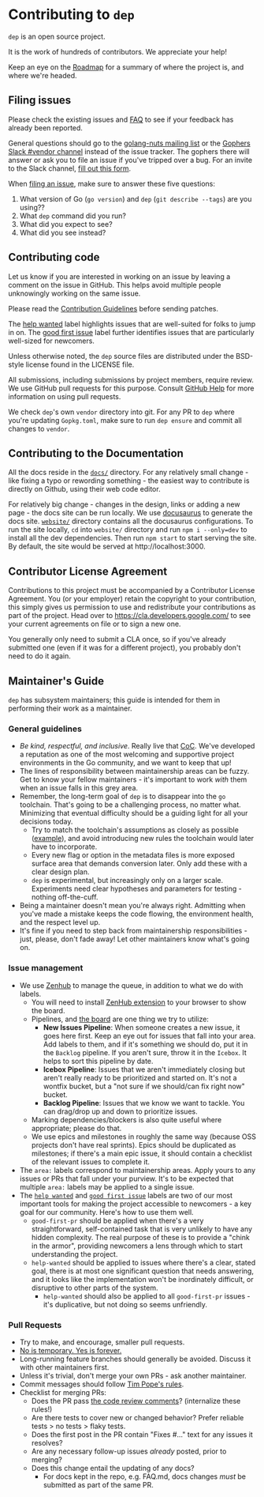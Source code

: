 # Contributing to `dep`

`dep` is an open source project.

It is the work of hundreds of contributors. We appreciate your help!

Keep an eye on the [Roadmap](https://github.com/golang/dep/wiki/Roadmap) for a summary of where the project is, and where we're headed.

## Filing issues

Please check the existing issues and [FAQ](docs/FAQ.md) to see if your feedback has already been reported.

General questions should go to the [golang-nuts mailing list](https://groups.google.com/group/golang-nuts) or the [Gophers Slack #vendor channel](https://gophers.slack.com/messages/C0M5YP9LN/) instead of the issue tracker.
The gophers there will answer or ask you to file an issue if you've tripped over a bug.
For an invite to the Slack channel, [fill out this form](https://invite.slack.golangbridge.org/).

When [filing an issue](https://github.com/golang/dep/issues/new), make sure to answer these five questions:

1. What version of Go (`go version`) and `dep` (`git describe --tags`) are you using??
3. What `dep` command did you run?
4. What did you expect to see?
5. What did you see instead?

## Contributing code

Let us know if you are interested in working on an issue by leaving a comment
on the issue in GitHub. This helps avoid multiple people unknowingly 
working on the same issue.

Please read the [Contribution Guidelines](https://golang.org/doc/contribute.html)
before sending patches.

The
[help wanted](https://github.com/golang/dep/issues?q=is%3Aissue+is%3Aopen+label%3A%22help%20wanted%22)
label highlights issues that are well-suited for folks to jump in on. The
[good first issue](https://github.com/golang/dep/issues?q=is%3Aissue+is%3Aopen+label%3A%22good%20first%20issue%22)
label further identifies issues that are particularly well-sized for newcomers.

Unless otherwise noted, the `dep` source files are distributed under
the BSD-style license found in the LICENSE file.

All submissions, including submissions by project members, require review. We
use GitHub pull requests for this purpose. Consult [GitHub Help] for more
information on using pull requests.

We check `dep`'s own `vendor` directory into git. For any PR to `dep` where you're
updating `Gopkg.toml`, make sure to run `dep ensure` and commit all changes to `vendor`.

[GitHub Help]: https://help.github.com/articles/about-pull-requests/

## Contributing to the Documentation

All the docs reside in the [`docs/`](docs/) directory. For any relatively small
change - like fixing a typo or rewording something - the easiest way to
contribute is directly on Github, using their web code editor.

For relatively big change - changes in the design, links or adding a new page -
the docs site can be run locally. We use [docusaurus](http://docusaurus.io/) to
generate the docs site. [`website/`](website/) directory contains all the
docusaurus configurations. To run the site locally, `cd` into `website/`
directory and run `npm i --only=dev` to install all the dev dependencies. Then
run `npm start` to start serving the site. By default, the site would be served
at http://localhost:3000.

## Contributor License Agreement

Contributions to this project must be accompanied by a Contributor License
Agreement. You (or your employer) retain the copyright to your contribution,
this simply gives us permission to use and redistribute your contributions as
part of the project. Head over to <https://cla.developers.google.com/> to see
your current agreements on file or to sign a new one.

You generally only need to submit a CLA once, so if you've already submitted one
(even if it was for a different project), you probably don't need to do it
again.

## Maintainer's Guide

`dep` has subsystem maintainers; this guide is intended for them in performing their work as a maintainer.

### General guidelines

* _Be kind, respectful, and inclusive_. Really live that [CoC](https://github.com/golang/dep/blob/master/CODE_OF_CONDUCT.md). We've developed a reputation as one of the most welcoming and supportive project environments in the Go community, and we want to keep that up!
* The lines of responsibility between maintainership areas can be fuzzy. Get to know your fellow maintainers - it's important to work _with_ them when an issue falls in this grey area.
* Remember, the long-term goal of `dep` is to disappear into the `go` toolchain. That's going to be a challenging process, no matter what. Minimizing that eventual difficulty should be a guiding light for all your decisions today.
  * Try to match the toolchain's assumptions as closely as possible ([example](https://github.com/golang/dep/issues/564#issuecomment-300994599)), and avoid introducing new rules the toolchain would later have to incorporate.
  * Every new flag or option in the metadata files is more exposed surface area that demands conversion later. Only add these with a clear design plan.
  * `dep` is experimental, but increasingly only on a larger scale. Experiments need clear hypotheses and parameters for testing - nothing off-the-cuff.
* Being a maintainer doesn't mean you're always right. Admitting when you've made a mistake keeps the code flowing, the environment health, and the respect level up.
* It's fine if you need to step back from maintainership responsibilities - just, please, don't fade away! Let other maintainers know what's going on.

### Issue management

* We use [Zenhub](https://www.zenhub.com) to manage the queue, in addition to what we do with labels.
  * You will need to install [ZenHub extension](https://www.zenhub.com/extension) to your browser to show the board.
  * Pipelines, and [the board](https://github.com/golang/dep#boards) are one thing we try to utilize:
    * **New Issues Pipeline**: When someone creates a new issue, it goes here first. Keep an eye out for issues that fall into your area. Add labels to them, and if it's something we should do, put it in the `Backlog` pipeline. If you aren't sure, throw it in the `Icebox`. It helps to sort this pipeline by date.
    * **Icebox Pipeline**: Issues that we aren't immediately closing but aren't really ready to be prioritized and started on. It's not a wontfix bucket, but a "not sure if we should/can fix right now" bucket.
    * **Backlog Pipeline**: Issues that we know we want to tackle. You can drag/drop up and down to prioritize issues.
  * Marking dependencies/blockers is also quite useful where appropriate; please do that.
  * We use epics and milestones in roughly the same way (because OSS projects don't have real sprints). Epics should be duplicated as milestones; if there's a main epic issue, it should contain a checklist of the relevant issues to complete it.
* The `area:` labels correspond to maintainership areas. Apply yours to any issues or PRs that fall under your purview. It's to be expected that multiple `area:` labels may be applied to a single issue.
* The [`help wanted`](https://github.com/golang/dep/issues?q=is%3Aissue+is%3Aopen+label%3A%22help+wanted%22) and [`good first issue`](https://github.com/golang/dep/labels/good%20first%20issue) labels are two of our most important tools for making the project accessible to newcomers - a key goal for our community. Here's how to use them well.
  * `good-first-pr` should be applied when there's a very straightforward, self-contained task that is very unlikely to have any hidden complexity. The real purpose of these is to provide a "chink in the armor", providing newcomers a lens through which to start understanding the project.
  * `help-wanted` should be applied to issues where there's a clear, stated goal, there is at most one significant question that needs answering, and it looks like the implementation won't be inordinately difficult, or disruptive to other parts of the system.
    * `help-wanted` should also be applied to all `good-first-pr` issues - it's duplicative, but not doing so seems unfriendly.


### Pull Requests

* Try to make, and encourage, smaller pull requests.
* [No is temporary. Yes is forever.](https://blog.jessfraz.com/post/the-art-of-closing/)
* Long-running feature branches should generally be avoided. Discuss it with other maintainers first.
* Unless it's trivial, don't merge your own PRs - ask another maintainer.
* Commit messages should follow [Tim Pope's rules](http://tbaggery.com/2008/04/19/a-note-about-git-commit-messages.html).
* Checklist for merging PRs:
  * Does the PR pass [the code review comments](https://github.com/golang/go/wiki/CodeReviewComments)? (internalize these rules!)
  * Are there tests to cover new or changed behavior? Prefer reliable tests > no tests > flaky tests.
  * Does the first post in the PR contain "Fixes #..." text for any issues it resolves?
  * Are any necessary follow-up issues _already_ posted, prior to merging?
  * Does this change entail the updating of any docs?
     * For docs kept in the repo, e.g. FAQ.md, docs changes _must_ be submitted as part of the same PR.
